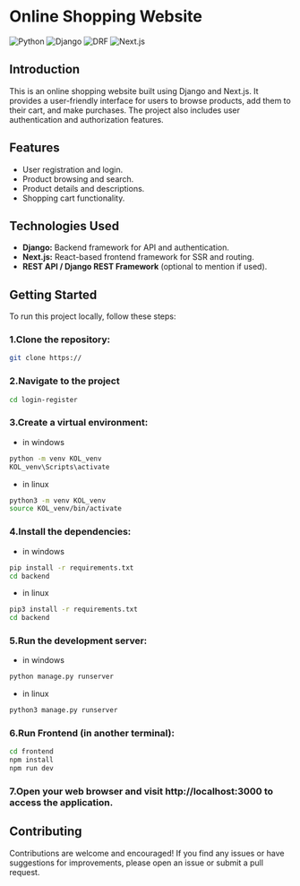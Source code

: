 # Online Shopping Website

![Python](https://img.shields.io/badge/Python-3776AB?style=for-the-badge&logo=python&logoColor=white)
![Django](https://img.shields.io/badge/Django-092E20?style=for-the-badge&logo=django&logoColor=white)
![DRF](https://img.shields.io/badge/DRF-ff1709?style=for-the-badge&logo=django&logoColor=white)
![Next.js](https://img.shields.io/badge/Next.js-000000?style=for-the-badge&logo=nextdotjs&logoColor=white)




## Introduction
This is an online shopping website built using Django and Next.js. It provides a user-friendly interface for users to browse products, add them to their cart, and make purchases. The project also includes user authentication and authorization features.

## Features
- User registration and login.
- Product browsing and search.
- Product details and descriptions.
- Shopping cart functionality.


## Technologies Used
- **Django:** Backend framework for API and authentication.
- **Next.js:** React-based frontend framework for SSR and routing.
- **REST API / Django REST Framework** (optional to mention if used).

## Getting Started
To run this project locally, follow these steps:

### 1.Clone the repository:
```bash
git clone https://
```

### 2.Navigate to the project
```bash
cd login-register
```

### 3.Create a virtual environment:
- in windows
```bash
python -m venv KOL_venv
KOL_venv\Scripts\activate
```
- in linux
```bash
python3 -m venv KOL_venv
source KOL_venv/bin/activate
```

### 4.Install the dependencies:
- in windows
```bash
pip install -r requirements.txt
cd backend
```

- in linux
```bash
pip3 install -r requirements.txt
cd backend
```

### 5.Run the development server:
- in windows
```bash
python manage.py runserver
```
- in linux
```bash
python3 manage.py runserver
```

### 6.Run Frontend (in another terminal):    
```bash
cd frontend
npm install
npm run dev
```

### 7.Open your web browser and visit http://localhost:3000 to access the application.

## Contributing
Contributions are welcome and encouraged! If you find any issues or have suggestions for improvements, please open an issue or submit a pull request.